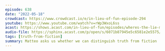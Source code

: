 ```yaml
---
episode: 638
date: "2022-05-18"
crowdcast: https://www.crowdcast.io/e/in-lieu-of-fun-episode-294
youtube: https://www.youtube.com/watch?v=rWp3WxoL6ss
acast: https://shows.acast.com/in-lieu-of-fun/episodes/wheres-the-lie-matteo-carrabba
audio-file: https://sphinx.acast.com/p/open/s/6071b87945e5c6581e2e5575/e/62fff8465fb27e00147d3fd9/media.mp3
tags: [truth-from-fiction]
summary: Matteo asks us whether we can distinguish truth from fiction
---
```

